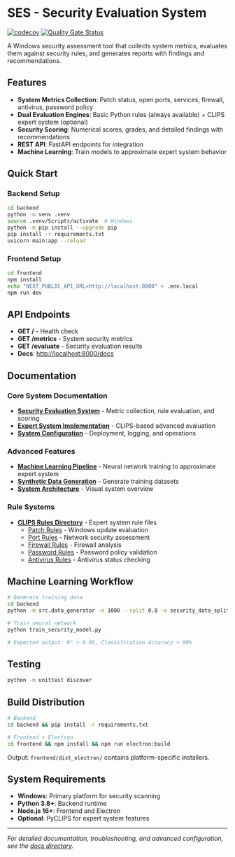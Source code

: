 # SES - Security Evaluation System

[![codecov](https://codecov.io/gh/ajbarea/ses/graph/badge.svg?token=3PfdAPHO7K)](https://codecov.io/gh/ajbarea/ses) [![Quality Gate Status](https://sonarcloud.io/api/project_badges/measure?project=ajbarea_ses&metric=alert_status)](https://sonarcloud.io/summary/new_code?id=ajbarea_ses)

A Windows security assessment tool that collects system metrics, evaluates them against security rules, and generates reports with findings and recommendations.

## Features

- **System Metrics Collection**: Patch status, open ports, services, firewall, antivirus, password policy
- **Dual Evaluation Engines**: Basic Python rules (always available) + CLIPS expert system (optional)
- **Security Scoring**: Numerical scores, grades, and detailed findings with recommendations
- **REST API**: FastAPI endpoints for integration
- **Machine Learning**: Train models to approximate expert system behavior

## Quick Start

### Backend Setup

```bash
cd backend
python -m venv .venv
source .venv/Scripts/activate  # Windows
python -m pip install --upgrade pip
pip install -r requirements.txt
uvicorn main:app --reload
```

### Frontend Setup

```bash
cd frontend
npm install
echo "NEXT_PUBLIC_API_URL=http://localhost:8000" > .env.local
npm run dev
```

## API Endpoints

- **GET /** - Health check
- **GET /metrics** - System security metrics
- **GET /evaluate** - Security evaluation results
- **Docs**: <http://localhost:8000/docs>

## Documentation

### Core System Documentation

- **[Security Evaluation System](backend/docs/security_evaluation.md)** - Metric collection, rule evaluation, and scoring
- **[Expert System Implementation](backend/docs/expert_system.md)** - CLIPS-based advanced evaluation
- **[System Configuration](backend/docs/system_configuration.md)** - Deployment, logging, and operations

### Advanced Features

- **[Machine Learning Pipeline](backend/docs/ml_trainer.md)** - Neural network training to approximate expert system
- **[Synthetic Data Generation](backend/docs/data_generation.md)** - Generate training datasets
- **[System Architecture](backend/docs/models/ses_system_architecture.mermaid)** - Visual system overview

### Rule Systems

- **[CLIPS Rules Directory](backend/clips_rules/)** - Expert system rule files
  - [Patch Rules](backend/clips_rules/patch_rules.clp) - Windows update evaluation
  - [Port Rules](backend/clips_rules/port_rules.clp) - Network security assessment
  - [Firewall Rules](backend/clips_rules/firewall_rules.clp) - Firewall analysis
  - [Password Rules](backend/clips_rules/password_rules.clp) - Password policy validation
  - [Antivirus Rules](backend/clips_rules/antivirus_rules.clp) - Antivirus status checking

## Machine Learning Workflow

```bash
# Generate training data
cd backend
python -m src.data_generator -n 1000 --split 0.8 -o security_data_split.csv

# Train neural network
python train_security_model.py

# Expected output: R² > 0.95, Classification Accuracy > 90%
```

## Testing

```bash
python -m unittest discover
```

## Build Distribution

```bash
# Backend
cd backend && pip install -r requirements.txt

# Frontend + Electron
cd frontend && npm install && npm run electron:build
```

Output: `frontend/dist_electron/` contains platform-specific installers.

## System Requirements

- **Windows**: Primary platform for security scanning
- **Python 3.8+**: Backend runtime
- **Node.js 16+**: Frontend and Electron
- **Optional**: PyCLIPS for expert system features

---

_For detailed documentation, troubleshooting, and advanced configuration, see the [docs directory](backend/docs/)._
